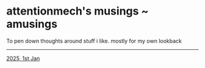 # attentionmech's musings ~ amusings

To pen down thoughts around stuff i like. mostly for my own lookback

---

[2025, 1st Jan](2025/0101.md)
